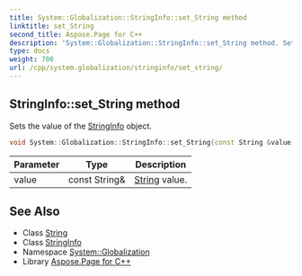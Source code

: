 ```yaml
---
title: System::Globalization::StringInfo::set_String method
linktitle: set_String
second_title: Aspose.Page for C++
description: 'System::Globalization::StringInfo::set_String method. Sets the value of the StringInfo object in C++.'
type: docs
weight: 700
url: /cpp/system.globalization/stringinfo/set_string/
---
```

## StringInfo::set_String method


Sets the value of the [StringInfo](../) object.

```cpp
void System::Globalization::StringInfo::set_String(const String &value)
```


| Parameter | Type | Description |
| --- | --- | --- |
| value | const String\& | [String](../../../system/string/) value. |

## See Also

* Class [String](../../../system/string/)
* Class [StringInfo](../)
* Namespace [System::Globalization](../../)
* Library [Aspose.Page for C++](../../../)

